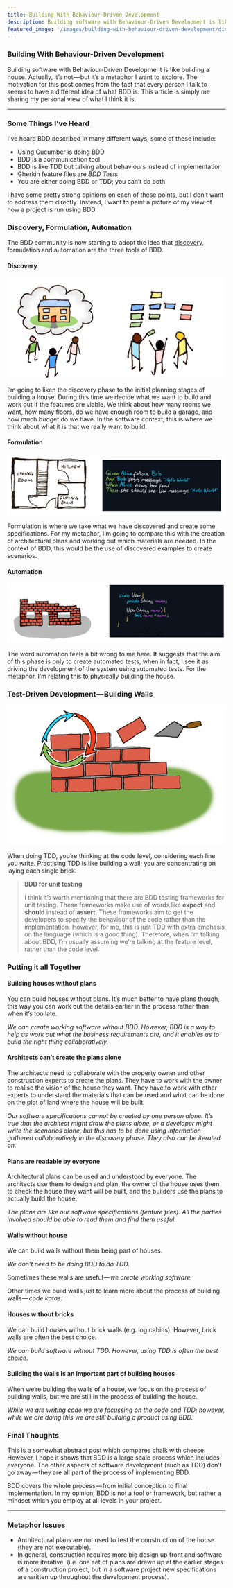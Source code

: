 ```yaml
---
title: Building With Behaviour-Driven Development
description: Building software with Behaviour-Driven Development is like building a house. Actually, it’s not — but it’s a metaphor I want to explore…
featured_image: '/images/building-with-behaviour-driven-development/discovery.png'
---
```


### Building With Behaviour-Driven Development

Building software with Behaviour-Driven Development is like building a house.
Actually, it’s not — but it’s a metaphor I want to explore. The motivation for
this post comes from the fact that every person I talk to seems to have a
different idea of what BDD is. This article is simply me sharing my personal
view of what I think it is.

* * *

### Some Things I’ve Heard

I've heard BDD described in many different ways, some of these include:

*   Using Cucumber is doing BDD
*   BDD is a communication tool
*   BDD is like TDD but talking about behaviours instead of implementation
*   Gherkin feature files are _BDD Tests_
*   You are either doing BDD or TDD; you can’t do both

I have some pretty strong opinions on each of these points, but I don’t want to
address them directly. Instead, I want to paint a picture of my view of how a
project is run using BDD.

### Discovery, Formulation, Automation

The BDD community is now starting to adopt the idea that
[discovery](http://bddbooks.com/), formulation and automation are the three
tools of BDD.

#### Discovery

![Dicovery](/images/building-with-behaviour-driven-development/discovery.png)

I’m going to liken the discovery phase to the initial planning stages of
building a house. During this time we decide what we want to build and work out
if the features are viable. We think about how many rooms we want, how many
floors, do we have enough room to build a garage, and how much budget do we
have. In the software context, this is where we think about what it is that we
really want to build.

#### Formulation

![Formulation](/images/building-with-behaviour-driven-development/formulation.png)

Formulation is where we take what we have discovered and create some
specifications. For my metaphor, I’m going to compare this with the creation of
architectural plans and working out which materials are needed. In the context
of BDD, this would be the use of discovered examples to create scenarios.

#### Automation

![Automation](/images/building-with-behaviour-driven-development/automation.png)

The word automation feels a bit wrong to me here. It suggests that the aim of
this phase is only to create automated tests, when in fact, I see it as driving
the development of the system using automated tests. For the metaphor, I’m
relating this to physically building the house.

### Test-Driven Development — Building Walls

![Building with TDD](/images/building-with-behaviour-driven-development/tdd-walls.png)

When doing TDD, you’re thinking at the code level, considering each line you
write. Practising TDD is like building a wall; you are concentrating on laying
each single brick.

> **BDD for unit testing**
>
> I think it’s worth mentioning that there are BDD testing frameworks for unit
> testing. These frameworks make use of words like **expect** and **should**
> instead of **assert**. These frameworks aim to get the developers to specify
> the behaviour of the code rather than the implementation. However, for me,
> this is just TDD with extra emphasis on the language (which is a good thing).
> Therefore, when I’m talking about BDD, I’m usually assuming we’re talking at
> the feature level, rather than the code level.

### Putting it all Together

#### Building houses without plans

You can build houses without plans. It’s much better to have plans though, this
way you can work out the details earlier in the process rather than when it’s
too late.

_We can create working software without BDD. However, BDD is a way to help us
work out what the business requirements are, and it enables us to build the
right thing collaboratively._

#### Architects can’t create the plans alone

The architects need to collaborate with the property owner and other
construction experts to create the plans. They have to work with the owner to
realise the vision of the house they want. They have to work with other experts
to understand the materials that can be used and what can be done on the plot
of land where the house will be built.

_Our software specifications cannot be created by one person alone. It’s true
that the architect might draw the plans alone, or a developer might write the
scenarios alone, but this has to be done using information gathered
collaboratively in the discovery phase. They also can be iterated on._

#### Plans are readable by everyone

Architectural plans can be used and understood by everyone. The architects use
them to design and plan, the owner of the house uses them to check the house
they want will be built, and the builders use the plans to actually build the
house.

_The plans are like our software specifications (feature files). All the
parties involved should be able to read them and find them useful._

#### Walls without house

We can build walls without them being part of houses.

_We don’t need to be doing BDD to do TDD._

Sometimes these walls are useful — _we create working software._

Other times we build walls just to learn more about the process of building
walls — _code katas_.

#### Houses without bricks

We can build houses without brick walls (e.g. log cabins). However, brick walls
are often the best choice.

_We can build software without TDD. However, using TDD is often the best
choice._

#### Building the walls is an important part of building houses

When we’re building the walls of a house, we focus on the process of building
walls, but we are still in the process of building the house.

_While we are writing code we are focussing on the code and TDD; however, while
we are doing this we are still building a product using BDD._

### Final Thoughts

This is a somewhat abstract post which compares chalk with cheese. However, I
hope it shows that BDD is a large scale process which includes everyone. The
other aspects of software development (such as TDD) don’t go away — they are
all part of the process of implementing BDD.

BDD covers the whole process — from initial conception to final implementation.
In my opinion, BDD is not a tool or framework, but rather a mindset which you
employ at all levels in your project.

* * *

### Metaphor Issues

* Architectural plans are not used to test the construction of the house (they are not executable).
* In general, construction requires more big design up front and software is more iterative. (i.e. one set of plans are drawn up at the earlier stages of a construction project, but in a software project new specifications are written up throughout the development process).
